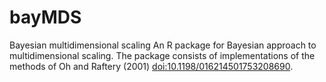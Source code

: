 # bayMDS
Bayesian multidimensional scaling
An R package for Bayesian approach to multidimensional scaling.
The package consists of implementations of the methods of Oh and Raftery (2001)  <doi:10.1198/016214501753208690>. 
